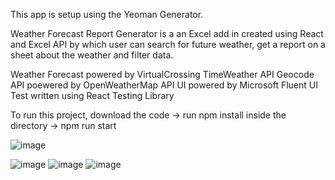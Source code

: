 This app is setup using the Yeoman Generator.

Weather Forecast Report Generator is a an Excel add in created using React and Excel API by which user can search for future weather, get a report on a sheet about the weather and filter data.

Weather Forecast powered by VirtualCrossing TimeWeather API
Geocode API poewered by OpenWeatherMap API
UI powered by Microsoft Fluent UI
Test written using React Testing Library


To run this project, download the code -> run npm install inside the directory -> npm run start

![image](https://user-images.githubusercontent.com/21171567/200199387-09071fe4-2140-45fc-bbfd-20c32d271967.png)

![image](https://user-images.githubusercontent.com/21171567/200199293-74b95055-1c17-4ac6-8332-ec26391391e7.png)
![image](https://user-images.githubusercontent.com/21171567/200199307-97155b4f-9b1e-4276-8429-6313ded0cfb8.png)
![image](https://user-images.githubusercontent.com/21171567/200199349-a87d0881-d799-4581-a4a3-cdc7b035705a.png)
